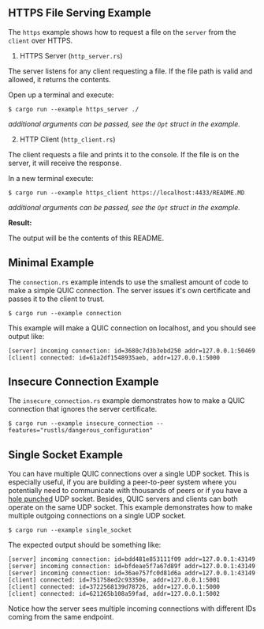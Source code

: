 ## HTTPS File Serving Example

The `https` example shows how to request a file on the `server` from the `client` over HTTPS. 

1. HTTPS Server (`http_server.rs`)

The server listens for any client requesting a file. 
If the file path is valid and allowed, it returns the contents. 

Open up a terminal and execute:

```text
$ cargo run --example https_server ./
```

*additional arguments can be passed, see the `Opt` struct in the example.*

2. HTTP Client (`http_client.rs`)

The client requests a file and prints it to the console. 
If the file is on the server, it will receive the response. 

In a new terminal execute:

```test
$ cargo run --example https_client https://localhost:4433/README.MD
```

*additional arguments can be passed, see the `Opt` struct in the example.*

**Result:**

The output will be the contents of this README.

## Minimal Example
The `connection.rs` example intends to use the smallest amount of code to make a simple QUIC connection.
The server issues it's own certificate and passes it to the client to trust.

```text
$ cargo run --example connection
```

This example will make a QUIC connection on localhost, and you should see output like:

```text
[server] incoming connection: id=3680c7d3b3ebd250 addr=127.0.0.1:50469
[client] connected: id=61a2df1548935aeb, addr=127.0.0.1:5000
```

## Insecure Connection Example

The `insecure_connection.rs` example demonstrates how to make a QUIC connection that ignores the server certificate.

```text
$ cargo run --example insecure_connection --features="rustls/dangerous_configuration"
```

## Single Socket Example

You can have multiple QUIC connections over a single UDP socket. This is especially
useful, if you are building a peer-to-peer system where you potentially need to communicate with
thousands of peers or if you have a
[hole punched](https://en.wikipedia.org/wiki/UDP_hole_punching) UDP socket.
Besides, QUIC servers and clients can both operate on the same UDP socket.
This example demonstrates how to make multiple outgoing connections on a single UDP socket.

```text 
$ cargo run --example single_socket
```

The expected output should be something like:

```text
[server] incoming connection: id=bdd481e853111f09 addr=127.0.0.1:43149
[server] incoming connection: id=bfdeae5f7a67d89f addr=127.0.0.1:43149
[server] incoming connection: id=36ae757fc0d81d6a addr=127.0.0.1:43149
[client] connected: id=751758ed2c93350e, addr=127.0.0.1:5001
[client] connected: id=3722568139d78726, addr=127.0.0.1:5000
[client] connected: id=621265b108a59fad, addr=127.0.0.1:5002
```

Notice how the server sees multiple incoming connections with different IDs coming from the same
endpoint.